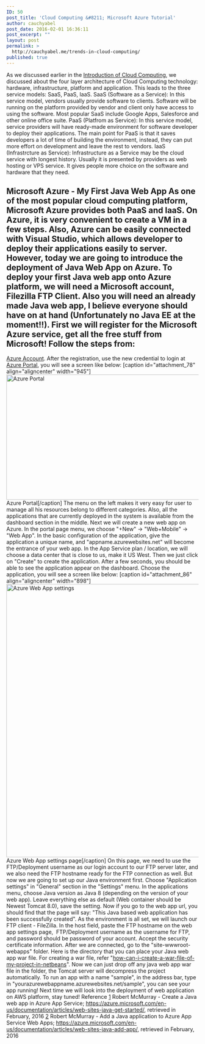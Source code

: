 ```yaml
---
ID: 50
post_title: 'Cloud Computing &#8211; Microsoft Azure Tutorial'
author: cauchyabel
post_date: 2016-02-01 16:36:11
post_excerpt: ""
layout: post
permalink: >
  http://cauchyabel.me/trends-in-cloud-computing/
published: true
---
```

As we discussed earlier in the [Introduction of Cloud Computing][1], we discussed about the four layer architecture of Cloud Computing technology: hardware, infrastructure, platform and application. This leads to the three service models: SaaS, PaaS, IaaS. SaaS (Software as a Service): In this service model, vendors usually provide software to clients. Software will be running on the platform provided by vendor and client only have access to using the software. Most popular SaaS include Google Apps, Salesforce and other online office suite. PaaS (Platfrom as Service): In this service model, service providers will have ready-made environment for software developer to deploy their applications. The main point for PaaS is that it saves developers a lot of time of building the environment, instead, they can put more effort on development and leave the rest to vendors. IaaS (Infrastrcture as Service): Infrastructure as a Service may be the cloud service with longest history. Usually it is presented by providers as web hosting or VPS service. It gives people more choice on the software and hardware that they need. 
## Microsoft Azure - My First Java Web App As one of the most popular cloud computing platform, Microsoft Azure provides both PaaS and IaaS. On Azure, it is very convenient to create a VM in a few steps. Also, Azure can be easily connected with Visual Studio, which allows developer to deploy their applications easily to server. However, today we are going to introduce the deployment of Java Web App on Azure. To deploy your first Java web app onto Azure platform, we will need a Microsoft account, Filezilla FTP Client. Also you will need an already made Java web app, I believe everyone should have on at hand (Unfortunately no Java EE at the moment!!). First we will register for the Microsoft Azure service, get all the free stuff from Microsoft! Follow the steps from: 

<a href="https://account.windowsazure.com/Home/Index" target="_blank">Azure Account</a>. After the registration, use the new credential to login at <a href="http://portal.azure.com" target="_blank">Azure Portal</a>, you will see a screen like below: [caption id="attachment_78" align="aligncenter" width="945"]<img class="size-large wp-image-78" src="http://cauchyabel.me/wp-content/uploads/2016/02/QQ截图20160214155153-1024x355.png" alt="Azure Portal" width="945" height="328" /> Azure Portal[/caption] The menu on the left makes it very easy for user to manage all his resources belong to different categories. Also, all the applications that are currently deployed in the system is available from the dashboard section in the middle. Next we will create a new web app on Azure. In the portal page menu, we choose "+New" -> "Web+Mobile" -> "Web App". In the basic configuration of the application, give the application a unique name, and "appname.azurewebsites.net" will become the entrance of your web app. In the App Service plan / location, we will choose a data center that is close to us, make it US West. Then we just click on "Create" to create the application. After a few seconds, you should be able to see the application appear on the dashboard. Choose the application, you will see a screen like below: [caption id="attachment_86" align="aligncenter" width="898"]<img class="size-full wp-image-86" src="http://cauchyabel.me/wp-content/uploads/2016/02/QQ截图20160215215735.png" alt="Azure Web App settings" width="898" height="716" /> Azure Web App settings page[/caption] On this page, we need to use the FTP/Deployment username as our login account to our FTP server later, and we also need the FTP hostname ready for the FTP connection as well. But now we are going to set up our Java environment first. Choose "Application settings" in "General" section in the "Settings" menu. In the applications menu, choose Java version as Java 8 (depending on the version of your web app). Leave everything else as default (Web container should be Newest Tomcat 8.0), save the setting. Now if you go to the web app url, you should find that the page will say: "This Java based web application has been successfully created". As the environment is all set, we will launch our FTP client - FileZilla. In the host field, paste the FTP hostname on the web app settings page,  FTP/Deployment username as the username for FTP, and password should be password of your account. Accept the security certificate information. After we are connected, go to the "site-wwwroot-webapps" folder. Here is the directory that you can place your Java web app war file. For creating a war file, refer "[how-can-i-create-a-war-file-of-my-project-in-netbeans][2]". Now we can just drop off any java web app war file in the folder, the Tomcat server will decompress the project automatically. To run an app with a name "sample", in the address bar, type in "yourazurewebappname.azurewebsites.net/sample", you can see your app running! Next time we will look into the deployment of web application on AWS platform, stay tuned! Reference [1] Robert McMurray - Create a Java web app in Azure App Service; https://azure.microsoft.com/en-us/documentation/articles/web-sites-java-get-started/, retrieved in February, 2016 [2] Robert McMurray - Add a Java application to Azure App Service Web Apps; https://azure.microsoft.com/en-us/documentation/articles/web-sites-java-add-app/, retrieved in February, 2016

 [1]: http://cauchyabel.me/?p=19
 [2]: http://stackoverflow.com/questions/1007346/how-can-i-create-a-war-file-of-my-project-in-netbeans